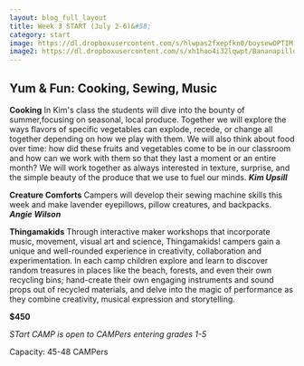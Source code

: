 ```yaml
---
layout: blog_full_layout
title: Week 3 START (July 2-6)&#58; 
category: start
image: https://dl.dropboxusercontent.com/s/hlwpas2fxepfkn0/boysewOPTIM.jpg?dl=0
image2: https://dl.dropboxusercontent.com/s/xh1hao4i32lqwpt/Bananapillow_Optim.jpg?dl=0
---
```


## Yum & Fun: Cooking, Sewing, Music

**Cooking**
In Kim's class the students will dive into the bounty of summer,focusing on seasonal, local produce. Together we will explore the ways flavors of specific vegetables can explode, recede, or change all together depending on how we play with them. We will also think about food over time: how did these fruits and vegetables come to be in our classroom and how can we work with them so that they last a moment or an entire month? We will work together as always interested in texture, surprise, and the simple beauty of the produce that we use to fuel our minds.
**_Kim Upsill_**


**Creature Comforts**
Campers will develop their sewing machine skills this week and make lavender eyepillows, pillow creatures, and backpacks.
**_Angie Wilson_**


**Thingamakids**
Through interactive maker workshops that incorporate music, movement, visual art and science, Thingamakids! campers gain a unique and well-rounded experience in creativity, collaboration and experimentation. In each camp children explore and learn to discover random treasures in places like the beach, forests, and even their own recycling bins; hand-create their own engaging instruments and sound props out of recycled materials, and delve into the magic of performance as they combine creativity, musical expression and storytelling.




**$450**

*STart CAMP is open to CAMPers entering grades 1-5*

Capacity: 45-48 CAMPers